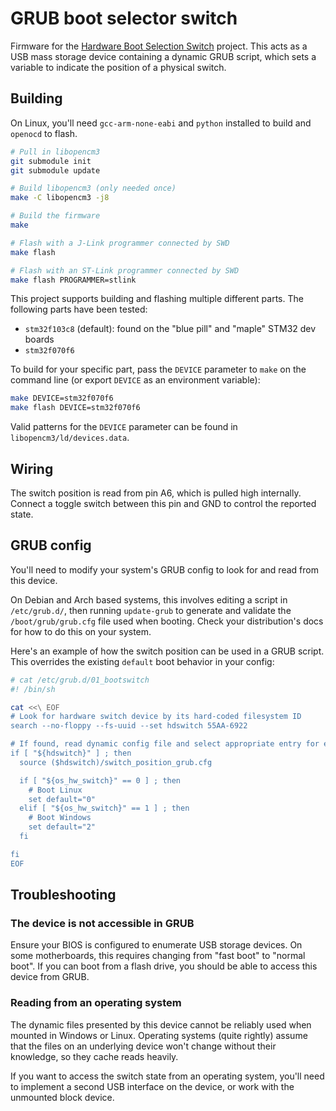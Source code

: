 # GRUB boot selector switch

Firmware for the [Hardware Boot Selection Switch](https://hackaday.io/project/179539-hardware-boot-selection-switch) project. This acts as a USB mass storage device containing a dynamic GRUB script, which sets a variable to indicate the position of a physical switch.


## Building

On Linux, you'll need `gcc-arm-none-eabi` and `python` installed to build and `openocd` to flash.

```sh
# Pull in libopencm3
git submodule init
git submodule update

# Build libopencm3 (only needed once)
make -C libopencm3 -j8

# Build the firmware
make

# Flash with a J-Link programmer connected by SWD
make flash

# Flash with an ST-Link programmer connected by SWD
make flash PROGRAMMER=stlink
```

This project supports building and flashing multiple different parts. The following parts have been tested:

- `stm32f103c8` (default): found on the "blue pill" and "maple" STM32 dev boards
- `stm32f070f6`

To build for your specific part, pass the `DEVICE` parameter to `make` on the command line (or export `DEVICE` as an environment variable):

```sh
make DEVICE=stm32f070f6
make flash DEVICE=stm32f070f6
```

Valid patterns for the `DEVICE` parameter can be found in `libopencm3/ld/devices.data`.


## Wiring

The switch position is read from pin A6, which is pulled high internally. Connect a toggle switch between this pin and GND to control the reported state.


## GRUB config

You'll need to modify your system's GRUB config to look for and read from this device.

On Debian and Arch based systems, this involves editing a script in `/etc/grub.d/`, then running `update-grub` to generate and validate the `/boot/grub/grub.cfg` file used when booting. Check your distribution's docs for how to do this on your system.

Here's an example of how the switch position can be used in a GRUB script. This overrides the existing `default` boot behavior in your config:

```sh
# cat /etc/grub.d/01_bootswitch 
#! /bin/sh

cat <<\ EOF
# Look for hardware switch device by its hard-coded filesystem ID
search --no-floppy --fs-uuid --set hdswitch 55AA-6922

# If found, read dynamic config file and select appropriate entry for each position
if [ "${hdswitch}" ] ; then
  source ($hdswitch)/switch_position_grub.cfg

  if [ "${os_hw_switch}" == 0 ] ; then
    # Boot Linux
    set default="0"
  elif [ "${os_hw_switch}" == 1 ] ; then
    # Boot Windows
    set default="2"
  fi

fi
EOF
```

## Troubleshooting

### The device is not accessible in GRUB

Ensure your BIOS is configured to enumerate USB storage devices. On some motherboards, this requires changing from "fast boot" to "normal boot". If you can boot from a flash drive, you should be able to access this device from GRUB.

### Reading from an operating system

The dynamic files presented by this device cannot be reliably used when mounted in Windows or Linux. Operating systems (quite rightly) assume that the files on an underlying device won't change without their knowledge, so they cache reads heavily.

If you want to access the switch state from an operating system, you'll need to implement a second USB interface on the device, or work with the unmounted block device.
